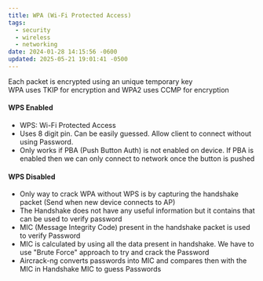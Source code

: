 ```yaml
---
title: WPA (Wi-Fi Protected Access)
tags:
  - security
  - wireless
  - networking
date: 2024-01-28 14:15:56 -0600
updated: 2025-05-21 19:01:41 -0500
---
```


Each packet is encrypted using an unique temporary key  
WPA uses TKIP for encryption and WPA2 uses CCMP for encryption

#### WPS Enabled

* WPS: Wi-Fi Protected Access
* Uses 8 digit pin. Can be easily guessed. Allow client to connect without using Password.
* Only works if PBA (Push Button Auth) is not enabled on device. If PBA is enabled then we can only connect to network once the button is pushed

#### WPS Disabled

* Only way to crack WPA without WPS is by capturing the handshake packet (Send when new device connects to AP)
* The Handshake does not have any useful information but it contains that can be used to verify password
* MIC (Message Integrity Code) present in the handshake packet is used to verify Password
* MIC is calculated by using all the data present in handshake. We have to use "Brute Force" approach to try and crack the Password
* Aircrack-ng converts passwords into MIC and compares then with the MIC in Handshake MIC to guess Passwords
